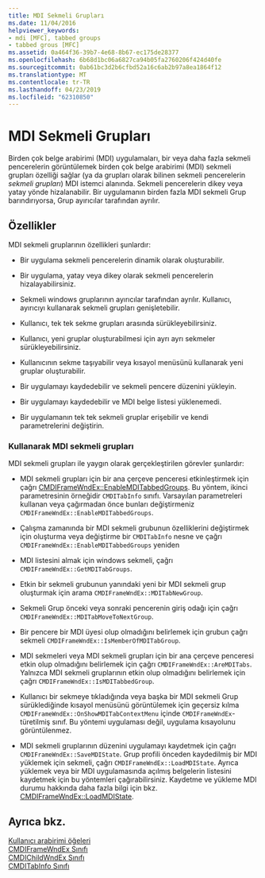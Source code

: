 ```yaml
---
title: MDI Sekmeli Grupları
ms.date: 11/04/2016
helpviewer_keywords:
- mdi [MFC], tabbed groups
- tabbed grous [MFC]
ms.assetid: 0a464f36-39b7-4e68-8b67-ec175de28377
ms.openlocfilehash: 6b68d1bc06a6827ca94b05fa2760206f424d40fe
ms.sourcegitcommit: 0ab61bc3d2b6cfbd52a16c6ab2b97a8ea1864f12
ms.translationtype: MT
ms.contentlocale: tr-TR
ms.lasthandoff: 04/23/2019
ms.locfileid: "62310850"
---
```

# <a name="mdi-tabbed-groups"></a>MDI Sekmeli Grupları

Birden çok belge arabirimi (MDI) uygulamaları, bir veya daha fazla sekmeli pencerelerin görüntülemek birden çok belge arabirimi (MDI) sekmeli grupları özelliği sağlar (ya da grupları olarak bilinen sekmeli pencerelerin *sekmeli grupları*) MDI istemci alanında. Sekmeli pencerelerin dikey veya yatay yönde hizalanabilir. Bir uygulamanın birden fazla MDI sekmeli Grup barındırıyorsa, Grup ayırıcılar tarafından ayrılır.

## <a name="features"></a>Özellikler

MDI sekmeli gruplarının özellikleri şunlardır:

- Bir uygulama sekmeli pencerelerin dinamik olarak oluşturabilir.

- Bir uygulama, yatay veya dikey olarak sekmeli pencerelerin hizalayabilirsiniz.

- Sekmeli windows gruplarının ayırıcılar tarafından ayrılır. Kullanıcı, ayırıcıyı kullanarak sekmeli grupları genişletebilir.

- Kullanıcı, tek tek sekme grupları arasında sürükleyebilirsiniz.

- Kullanıcı, yeni gruplar oluşturabilmesi için ayrı ayrı sekmeler sürükleyebilirsiniz.

- Kullanıcının sekme taşıyabilir veya kısayol menüsünü kullanarak yeni gruplar oluşturabilir.

- Bir uygulamayı kaydedebilir ve sekmeli pencere düzenini yükleyin.

- Bir uygulamayı kaydedebilir ve MDI belge listesi yüklenemedi.

- Bir uygulamanın tek tek sekmeli gruplar erişebilir ve kendi parametrelerini değiştirin.

### <a name="using-mdi-tabbed-groups"></a>Kullanarak MDI sekmeli grupları

MDI sekmeli grupları ile yaygın olarak gerçekleştirilen görevler şunlardır:

- MDI sekmeli grupları için bir ana çerçeve penceresi etkinleştirmek için çağrı [CMDIFrameWndEx::EnableMDITabbedGroups](../mfc/reference/cmdiframewndex-class.md#enablemditabbedgroups). Bu yöntem, ikinci parametresinin örneğidir `CMDITabInfo` sınıfı. Varsayılan parametreleri kullanan veya çağırmadan önce bunları değiştirmeniz `CMDIFrameWndEx::EnableMDITabbedGroups`.

- Çalışma zamanında bir MDI sekmeli grubunun özelliklerini değiştirmek için oluşturma veya değiştirme bir `CMDITabInfo` nesne ve çağrı `CMDIFrameWndEx::EnableMDITabbedGroups` yeniden

- MDI listesini almak için windows sekmeli, çağrı `CMDIFrameWndEx::GetMDITabGroups`.

- Etkin bir sekmeli grubunun yanındaki yeni bir MDI sekmeli grup oluşturmak için arama `CMDIFrameWndEx::MDITabNewGroup`.

- Sekmeli Grup önceki veya sonraki pencerenin giriş odağı için çağrı `CMDIFrameWndEx::MDITabMoveToNextGroup`.

- Bir pencere bir MDI üyesi olup olmadığını belirlemek için grubun çağrı sekmeli `CMDIFrameWndEx::IsMemberOfMDITabGroup`.

- MDI sekmeleri veya MDI sekmeli grupları için bir ana çerçeve penceresi etkin olup olmadığını belirlemek için çağrı `CMDIFrameWndEx::AreMDITabs`. Yalnızca MDI sekmeli gruplarının etkin olup olmadığını belirlemek için çağrı `CMDIFrameWndEx::IsMDITabbedGroup`.

- Kullanıcı bir sekmeye tıkladığında veya başka bir MDI sekmeli Grup sürüklediğinde kısayol menüsünü görüntülemek için geçersiz kılma `CMDIFrameWndEx::OnShowMDITabContextMenu` içinde `CMDIFrameWndEx`-türetilmiş sınıf. Bu yöntemi uygulaması değil, uygulama kısayolunu görüntülenmez.

- MDI sekmeli gruplarının düzenini uygulamayı kaydetmek için çağrı `CMDIFrameWndEx::SaveMDIState`. Grup profili önceden kaydedilmiş bir MDI yüklemek için sekmeli, çağrı `CMDIFrameWndEx::LoadMDIState`. Ayrıca yüklemek veya bir MDI uygulamasında açılmış belgelerin listesini kaydetmek için bu yöntemleri çağırabilirsiniz. Kaydetme ve yükleme MDI durumu hakkında daha fazla bilgi için bkz. [CMDIFrameWndEx::LoadMDIState](../mfc/reference/cmdiframewndex-class.md#loadmdistate).

## <a name="see-also"></a>Ayrıca bkz.

[Kullanıcı arabirimi öğeleri](../mfc/user-interface-elements-mfc.md)<br/>
[CMDIFrameWndEx Sınıfı](../mfc/reference/cmdiframewndex-class.md)<br/>
[CMDIChildWndEx Sınıfı](../mfc/reference/cmdichildwndex-class.md)<br/>
[CMDITabInfo Sınıfı](../mfc/reference/cmditabinfo-class.md)

